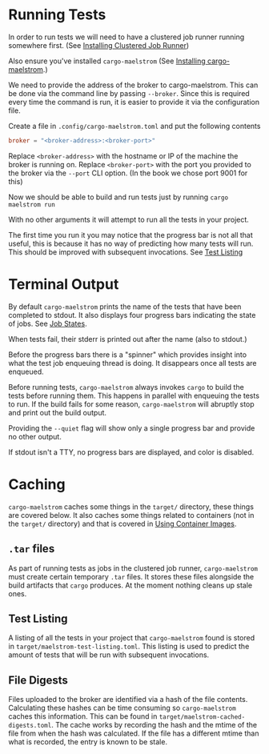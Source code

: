 # Running Tests

In order to run tests we will need to have a clustered job runner running
somewhere first. (See [Installing Clustered Job
Runner](../install/clustered_job_runner.md))

Also ensure you've installed `cargo-maelstrom` (See [Installing
cargo-maelstrom](../install/cargo_maelstrom.md).)

We need to provide the address of the broker to cargo-maelstrom. This can be
done via the command line by passing `--broker`. Since this is required every
time the command is run, it is easier to provide it via the configuration file.

Create a file in `.config/cargo-maelstrom.toml` and put the following contents

```toml
broker = "<broker-address>:<broker-port>"
```

Replace `<broker-address>` with the hostname or IP of the machine the broker is
running on. Replace `<broker-port>` with the port you provided to the broker via
the `--port` CLI option. (In the book we chose port 9001 for this)

Now we should be able to build and run tests just by running `cargo maelstrom
run`

With no other arguments it will attempt to run all the tests in your project.

The first time you run it you may notice that the progress bar is not all that
useful, this is because it has no way of predicting how many tests will run.
This should be improved with subsequent invocations. See [Test
Listing](#test-listing)

# Terminal Output
By default `cargo-maelstrom` prints the name of the tests that have been
completed to stdout. It also displays four progress bars indicating the state of
jobs. See [Job States](../clustered_job_runner_management/job_states.md).

When tests fail, their stderr is printed out after the name (also to stdout.)

Before the progress bars there is a "spinner" which provides insight into what
the test job enqueuing thread is doing. It disappears once all tests are
enqueued.

Before running tests, `cargo-maelstrom` always invokes `cargo` to build the
tests before running them. This happens in parallel with enqueuing the tests to
run. If the build fails for some reason, `cargo-maelstrom` will abruptly stop
and print out the build output.

Providing the `--quiet` flag will show only a single progress bar and provide no
other output.

If stdout isn't a TTY, no progress bars are displayed, and color is disabled.

# Caching

`cargo-maelstrom` caches some things in the `target/` directory, these things
are covered below. It also caches some things related to containers (not in the
`target/` directory) and that is covered in [Using Container
Images](../cargo_maelstrom/using_container_images.md).

## `.tar` files
As part of running tests as jobs in the clustered job runner, `cargo-maelstrom`
must create certain temporary `.tar` files. It stores these files alongside the
build artifacts that `cargo` produces. At the moment nothing cleans up stale
ones.

## Test Listing
A listing of all the tests in your project that `cargo-maelstrom` found is
stored in `target/maelstrom-test-listing.toml`. This listing is used to predict
the amount of tests that will be run with subsequent invocations.

## File Digests
Files uploaded to the broker are identified via a hash of the file contents.
Calculating these hashes can be time consuming so `cargo-maelstrom` caches this
information. This can be found in `target/maelstrom-cached-digests.toml`. The
cache works by recording the hash and the mtime of the file from when the hash
was calculated. If the file has a different mtime than what is recorded, the
entry is known to be stale.
